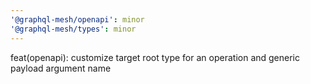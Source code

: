 ```yaml
---
'@graphql-mesh/openapi': minor
'@graphql-mesh/types': minor
---
```


feat(openapi): customize target root type for an operation and generic payload argument name

